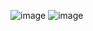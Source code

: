 ![image](https://github.com/user-attachments/assets/8cd5d725-64d3-4a42-8e86-c16dae6886e5)
![image](https://github.com/user-attachments/assets/bf5e06e8-108b-4eb5-be07-74f65a6df93c)
